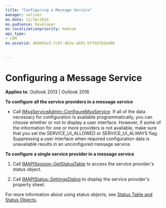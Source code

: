 ```yaml
---
title: "Configuring a Message Service"
manager: soliver
ms.date: 11/16/2014
ms.audience: Developer
ms.localizationpriority: medium
api_type:
- COM
ms.assetid: d68892e3-7c87-4b3a-a691-bff92f83ed00
 
 
---
```


# Configuring a Message Service

  
  
**Applies to**: Outlook 2013 | Outlook 2016 
  
 **To configure all the service providers in a message service**
  
- Call [IMsgServiceAdmin::ConfigureMsgService](imsgserviceadmin-configuremsgservice.md). If all of the data necessary for configuration is available programmatically, you can choose whether or not to display a user interface. However, if some of the information for one or more providers is not available, make sure that you set the SERVICE_UI_ALLOWED or SERVICE_UI_ALWAYS flag. Suppressing a user interface when required configuration data is unavailable results in an unconfigured message service.
    
 **To configure a single service provider in a message service**
  
1. Call [IMAPISession::GetStatusTable](imapisession-getstatustable.md) to access the service provider's status object. 
    
2. Call [IMAPIStatus::SettingsDialog](imapistatus-settingsdialog.md) to display the service provider's property sheet. 
    
For more information about using status objects, see [Status Table and Status Objects](status-table-and-status-objects.md).
  


